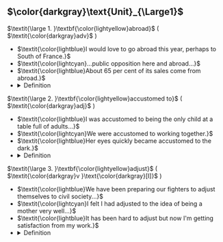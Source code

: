 ## $\color{darkgray}\text{Unit}_{\Large1}$

$\textit{\large 1. }\textbf{\color{lightyellow}abroad}$ ( $\textit{\color{darkgray}adv}$ )

  - $\textit{\color{lightblue}I would love to go abroad this year, perhaps to South of France.}$
  - $\textit{\color{lightcyan}...public opposition here and abroad...}$
  - $\textit{\color{lightblue}About 65 per cent of its sales come from abroad.}$
  - <details><summary>Definition</summary><p>in or to a foreign country. (= overseas)</p></details>


$\textit{\large 2. }\textbf{\color{lightyellow}accustomed to}$ ( $\textit{\color{darkgray}adj}$ )

  - $\textit{\color{lightblue}I was accustomed to being the only child at a table full of adults...}$
  - $\textit{\color{lightcyan}We were accustomed to working together.}$
  - $\textit{\color{lightblue}Her eyes quickly became accustomed to the dark.}$
  - <details><summary>Definition</summary><p>If you are accustomed to something, you know it so well or have experienced it so often that it seems natural, unsurprising, or easy to deal with.</p></details>


$\textit{\large 3. }\textbf{\color{lightyellow}adjust}$ ( $\textit{\color{darkgray}v }\text{\color{darkgray}[I]}$ )

  - $\textit{\color{lightblue}We have been preparing our fighters to adjust themselves to civil society...}$
  - $\textit{\color{lightcyan}I felt I had adjusted to the idea of being a mother very well...}$
  - $\textit{\color{lightblue}It has been hard to adjust but now I'm getting satisfaction from my work.}$
  - <details><summary>Definition</summary><p>When you adjust to a new situation, you get used to it by changing your behaviour or your ideas.</p></details>